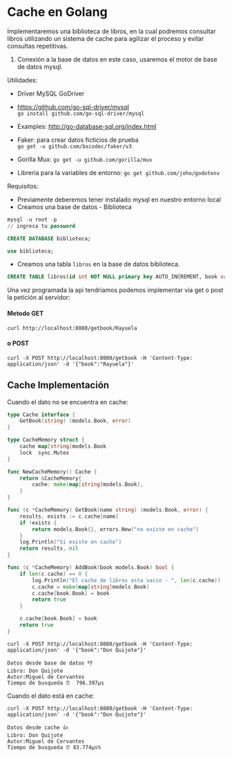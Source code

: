 # Cache en Golang

Implementaremos una biblioteca de libros, en la cual podremos consultar libros utilizando un sistema de cache para agilizar el proceso y evitar consultas repetitivas.

1. Conexión a la base de datos en este caso, usaremos el motor de base de datos mysql. 

Utilidades: 
 - Driver MySQL GoDriver
 - https://github.com/go-sql-driver/mysql  
  ```go install github.com/go-sql-driver/mysql``` 

 - Examples: http://go-database-sql.org/index.html
 - Faker: para crear datos ficticios de prueba  
  ```go get -u github.com/bxcodec/faker/v3```
 - Gorilla Mux: 
 ```go get -u github.com/gorilla/mux```
 - Libreria para la variables de entorno:
 ```go get github.com/joho/godotenv```

    

Requisitos: 
- Previamente deberemos tener instalado mysql en nuestro entorno local
- Creamos una base de datos - Biblioteca

```sql
mysql -u root -p
// ingresa tu password
```

```sql
CREATE DATABASE biblioteca;
```

```sql
use biblioteca;
```
  - Creamos una tabla ```libros``` en la base de datos biblioteca.

```sql
CREATE TABLE libros(id int NOT NULL primary key AUTO_INCREMENT, book varchar(255) NOT NULL, author varchar(255) NOT NULL, created_at DATETIME NOT NULL, updated_at DATETIME NOT NULL);
```


Una vez programada la api tendriamos podemos implementar via get o post la petición al servidor:

#### Metodo GET 
  ```curl http://localhost:8080/getbook/Rayuela``` 

#### o POST
  ```curl -X POST http://localhost:8080/getbook -H 'Content-Type: application/json' -d '{"book":"Rayuela"}'```

## Cache Implementación

Cuando el dato no se encuentra en cache: 

```go
type Cache interface {
	GetBook(string) (models.Book, error)
}

type CacheMemory struct {
	cache map[string]models.Book
	lock  sync.Mutex
}

func NewCacheMemory() Cache {
	return &CacheMemory{
		cache: make(map[string]models.Book),
	}
}

func (c *CacheMemory) GetBook(name string) (models.Book, error) {
	results, exists := c.cache[name]
	if !exists {
		return models.Book{}, errors.New("no existe en cache")
	}
	log.Println("Si existe en cache")
	return results, nil
}

func (c *CacheMemory) AddBook(book models.Book) bool {
	if len(c.cache) == 0 {
		log.Println("El cache de libros esta vacio - ", len(c.cache))
		c.cache = make(map[string]models.Book)
		c.cache[book.Book] = book
		return true
	}

	c.cache[book.Book] = book
	return true
}

```

```curl
curl -X POST http://localhost:8080/getbook -H 'Content-Type: application/json' -d '{"book":"Don Quijote"}'

Datos desde base de datos 👎
Libro: Don Quijote
Autor:Miguel de Cervantes
Tiempo de busqueda ⏰  796.397µs
```

Cuando el dato está en cache:
```curl
curl -X POST http://localhost:8080/getbook -H 'Content-Type: application/json' -d '{"book":"Don Quijote"}'

Datos desde cache 👍
Libro: Don Quijote
Autor:Miguel de Cervantes
Tiempo de busqueda ⏰ 83.774µs%  
```